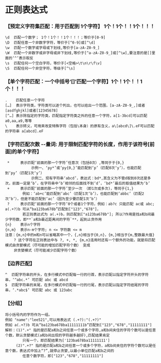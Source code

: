 # 正则表达式

### 【预定义字符集匹配：用于匹配到 1个字符】 1个！1个！！1个！！！
    
    \d  匹配一个数字； 1个！1个！！1个！！！；等价于[0-9]
    \D  匹配任意一个非数字字符，等价于[^0-9]或[^\d]
    \w  匹配一个数字或字母或下划线,等价于[a-zA-Z0-9_]
    \W  匹配一个非数字或非字母或非下划线,等价于[^a-zA-Z0-9_]或[^\w],要注意的是[]里面的‘^’表示取反
    \s  匹配任何一个空白字符，等价于[<空格>\t\n\r\f\v]
    \S  匹配任何一个非空字符，等级于[^\s]
      
### 【单个字符匹配：一个中括号‘[]’匹配一个字符】1个！1个！！1个！！！
    .    匹配任意一个字符
    […]  表示字符类，字符类可以逐个列出，也可以给出一个范围，[a-zA-Z0-9_,]或者[asdfghjkl]或者[12345678]
    [^…] 表示除指定的字符类，匹配指定字符类之外的任意一个字符，a[1-3bcd]可以匹配a0,aa,a9,等等
    \    表示转义，可用来改变特殊字符（包括\本身）的原有含义，a\[abcd\]\.eF可以匹配的字符串 a[abcd].eF

### 【字符匹配次数 --量词: 用于限制匹配字符的长度，作用于该符号[前面]的单个字符】
     *     表示匹配‘前面的那一个字符’任意次（包括0次）,等同于于{0,}
                示例一、‘py*’或‘py{0,}’能匹配到‘p’（匹配0次‘y’），也能匹配到‘py’（匹配1次‘y’）
                示例二、现有字符串‘abcd’，表达式：bd*,其含义为不管d取到0次还是多次，前面一定是‘b’，在字符串中‘b’相邻的后面找不到‘d’，‘bd*’最后的取值结果为‘b’
     +     表示匹配‘前面的那一个字符’至少一次 （即1次或多次)，等同于{1,}
            例如：‘ab+c’能匹配到‘abc’（匹配1次‘b’），也能匹配到‘abbc’（匹配2次‘b’），但是不能匹配到‘ac’（因为至少要匹配1次‘b’）
     ?     表示匹配‘前面的那一个字符’0个或者1个字符，例如：ab?c 只能匹配 ac或 abc; a(.+?)b 可从“ba123ba678b”匹配到["123","678"]，
            若正则表达式为 a(.+)b，则匹配到["a123ba678b"]; 所以?作用是找a和b间最少字符数，即**`a和b最近距离间的字符`**，起到止贪作用 
    {n}    表示n个字符
    {n,m}  表示n-m个字符; n <= 字符数 <= m
    注意：{m,n}中的m和n可以省略其中一个，{,n}相当于{0,n}，{m,}相当于{m,整数最大值}
        ? 这个字符在正则表达中与 ?, +, *, {m,n}连用时还有一个额外的功能，就是将匹配模式由贪婪模式（尽可能的增加匹配字符个数） 变成 
        非贪婪模式（尽可能减少匹配字符个数）
### 【边界匹配】
    ^  匹配字符串的开头，在多行模式中匹配每一行的行首，表示匹配以指定字符开头的字符串，‘^abc.*’ 可匹配 abc 或 abcd
    $  匹配字符串的末尾，在多行模式中匹配每一行的行尾，表示匹配以指定字符结尾的字符串，‘.*abc$’ 可匹配 abc 或 123abc

### 【分组】
    将小括号内的字符作为一组。
    例如 "name":"lee521",可以用表达式 (.+?):"(.+?)" 
    例如 a(.+?)b 可从“ba123ba678ba11111111b”匹配到["123","678","11111111"]
    解析：(1)".+" 指的是匹配a和b之间任意一个或多个字符,a和b间夹住的字符个数可以是任意个数，默认贪婪模式(a和b间出现的字符越多越好),匹配结果肯定
            只有一个，即匹配结果为['123ba678ba11111111']
         (2)".+?" 指的是匹配a和b之间任意一个或多个字符，a和b间夹住的字符个数可以是任意个数，表达式中加上“?”,就停止贪婪,以最小单位匹配a和b之间的
            任意个数字符，即["123","678","11111111"]

